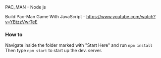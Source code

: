 PAC_MAN - Node js

Build Pac-Man Game With JavaScript - https://www.youtube.com/watch?v=YBtzzVwrTeE


### How to

Navigate inside the folder marked with "Start Here" and run ```npm install```
Then type ```npm start``` to start up the dev. server. 
